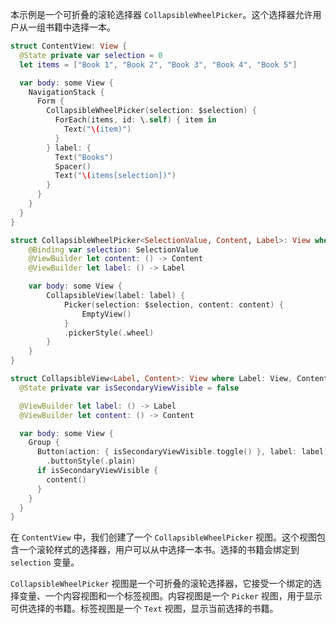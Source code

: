 
本示例是一个可折叠的滚轮选择器 `CollapsibleWheelPicker`。这个选择器允许用户从一组书籍中选择一本。

```swift
struct ContentView: View {
  @State private var selection = 0
  let items = ["Book 1", "Book 2", "Book 3", "Book 4", "Book 5"]

  var body: some View {
    NavigationStack {
      Form {
        CollapsibleWheelPicker(selection: $selection) {
          ForEach(items, id: \.self) { item in
            Text("\(item)")
          }
        } label: {
          Text("Books")
          Spacer()
          Text("\(items[selection])")
        }
      }
    }
  }
}

struct CollapsibleWheelPicker<SelectionValue, Content, Label>: View where SelectionValue: Hashable, Content: View, Label: View {
    @Binding var selection: SelectionValue
    @ViewBuilder let content: () -> Content
    @ViewBuilder let label: () -> Label

    var body: some View {
        CollapsibleView(label: label) {
            Picker(selection: $selection, content: content) {
                EmptyView()
            }
            .pickerStyle(.wheel)
        }
    }
}

struct CollapsibleView<Label, Content>: View where Label: View, Content: View {
  @State private var isSecondaryViewVisible = false

  @ViewBuilder let label: () -> Label
  @ViewBuilder let content: () -> Content

  var body: some View {
    Group {
      Button(action: { isSecondaryViewVisible.toggle() }, label: label)
        .buttonStyle(.plain)
      if isSecondaryViewVisible {
        content()
      }
    }
  }
}

```

在 `ContentView` 中，我们创建了一个 `CollapsibleWheelPicker` 视图。这个视图包含一个滚轮样式的选择器，用户可以从中选择一本书。选择的书籍会绑定到 `selection` 变量。

`CollapsibleWheelPicker` 视图是一个可折叠的滚轮选择器，它接受一个绑定的选择变量、一个内容视图和一个标签视图。内容视图是一个 `Picker` 视图，用于显示可供选择的书籍。标签视图是一个 `Text` 视图，显示当前选择的书籍。
